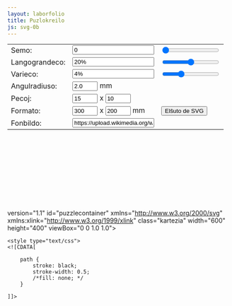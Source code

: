 ```yaml
---
layout: laborfolio
title: Puzlokreilo
js: svg-0b
---
```


<!-- 

- travidebligi la fonon per masko: https://developer.mozilla.org/en-US/docs/Web/SVG/Element/mask 
- montri fonon kiel bildo/ornamo: https://developer.mozilla.org/en-US/docs/Web/SVG/Element/pattern
                                https://vanseodesign.com/web-design/svg-pattern-attributes/
-->

<script type="text/javascript">
    // adaptita el https://gist.github.com/Draradech/35d36347312ca6d0887aa7d55f366e30

    function save(filename, data)
    {
        var blob = new Blob([data], {type: "text/csv"});
        if (window.navigator.msSaveOrOpenBlob)
        {
            window.navigator.msSaveBlob(blob, filename);
        }
        else
        {
            var elem = window.document.createElement('a');
            elem.href = window.URL.createObjectURL(blob);
            elem.download = filename;        
            document.body.appendChild(elem);
            elem.click();        
            document.body.removeChild(elem);
        }
    }

    var seed = 1;

    // pseŭdoarbitra nombro inter 0 kaj 1 uzante la sinus-funkcion
    function random() { var x = Math.sin(seed) * 10000; seed += 1; return x - Math.floor(x); }

    // arbitra nombro inter min kaj max
    function uniform(min, max) { var r = random(); return min + r * (max - min); }

    // arbitra bulea valora
    function rbool() { return random() > 0.5; }
    
    // konciza aliro de elemento per @id
    function $(id) { return document.getElementById(id); }

    // aktualigo de la kontrolelementoj
    function updateseed()     { $("_seed").value =    $("seed").value;          update(); }
    function updatetabsize()  { $("_tabsize").value = $("tabsize").value + "%"; update(); }
    function updatejitter()   { $("_jitter").value =  $("jitter").value + "%";  update(); }
    function update_seed() { 
        var val = parseFloat($("_seed").value);    
        if (!isNaN(val)) { 
            $("seed").value = val;
        }    
        updateseed(); 
    }
    function update_tabsize() { 
        var val = parseFloat($("_tabsize").value); 
        if (!isNaN(val)) { 
            $("tabsize").value = val; 
        } 
        updatetabsize(); 
    }
    function update_jitter()  { 
        var val = parseFloat($("_jitter").value);  
        if (!isNaN(val)) { 
            $("jitter").value = val; 
        }  
        updatejitter(); 
    }
    
    // generilo-parametroj / -funkcioj $

    // variabloj estas difinitaj antaŭe en generate(9 resp. parse_input()
    /*
      t = langetograndeco (tabsize)
      j = varieco (jitter)
      xn = # pecoj horizontale
      yn = # pecoj vertikale
    */
    var a, b, c, d, e, t, j, flip, xi, yi, xn, yn, vertical, offset, width, height, radius;
    var ph, pv;

    function first() { 
        e = uniform(-j, j); 
        next();
    }
    function next()  { 
        var flipold = flip; 
        flip = rbool(); 
        a = (flip == flipold ? -e: e); 
        b = uniform(-j, j); 
        c = uniform(-j, j); 
        d = uniform(-j, j); 
        e = uniform(-j, j);
    }

    // la anguloj de la pecoj formas regulan rastron (s=size, o=offset)
    function sl()  { return vertical ? height / yn : width / xn; }
    function sw()  { return vertical ? width / xn : height / yn; }
    function ol()  { return offset + sl() * (vertical ? yi : xi); }
    function ow()  { return offset + sw() * (vertical ? xi : yi); }

    function l(v)  { 
        var ret = ol() + sl() * v; 
        return Math.round(ret * 100) / 100; 
    }
    function w(v)  { 
        var ret = ow() + sw() * v * (flip ? -1.0 : 1.0); 
        return Math.round(ret * 100) / 100; 
    }

    // l,w estas la du koordinatoj
    // unu egon de peco ni desegnas per 3 bezierkurboj;
    // inter punktoj 0 kaj 3 uzante kontrolpunktojn 1 kaj 2
    // poste inter punktoj 3 kaj 6 uzante kontrolpunktojn 4 kaj 5 
    // poste inter punktoj 6 kaj 9 uzante kontrolpunktojn 7 kaj 8
    // la meza kurbo estas la langeto
    function p0l() { return l(0.0); }
    function p0w() { return w(0.0); }
    function p1l() { return l(0.2); }
    function p1w() { return w(a); }
    function p2l() { return l(0.5 + b + d); }
    function p2w() { return w(-t + c); }
    function p3l() { return l(0.5 - t + b); }
    function p3w() { return w(t + c); }
    function p4l() { return l(0.5 - 2.0 * t + b - d); }
    function p4w() { return w(3.0 * t + c); }
    function p5l() { return l(0.5 + 2.0 * t + b - d); }
    function p5w() { return w(3.0 * t + c); }
    function p6l() { return l(0.5 + t + b); }
    function p6w() { return w(t + c); }
    function p7l() { return l(0.5 + b + d); }
    function p7w() { return w(-t + c); }
    function p8l() { return l(0.8); }
    function p8w() { return w(e); }
    function p9l() { return l(1.0); }
    function p9w() { return w(0.0); }
    
    function parse_input()
    {
        seed = parseInt($("seed").value);
        t = parseFloat($("tabsize").value) / 200.0;
        j = parseFloat($("jitter").value) / 100.0;
        xn = parseInt($("xn").value);
        yn = parseInt($("yn").value);
    }
    
    // preparu la horizontalajn kurbojn
    function gen_dh()
    {
        vertical = 0;
        ph = [];

        function add(x,y,s) {
            if (!ph[x]) ph[x] = [];
            ph[x][y] = s;
        } 
        
        for (yi = 1; yi < yn; ++yi) {
            xi = 0;
            first();

            // komenca punkto ĉe (p0l,pow)
            let P0 = [p0l(),p0w()];
            for (; xi < xn; ++xi)
            {
                // ni ĉiam kalkulas 4 punktojn por bezier-kurbo:
                // komenca, kontrol1, kontrol2, fina punktoj
                // tri tiaj kurboj priskribas la falnkon de puzlero
                // la dua (meza) estas la langeto 
                // la fina punkto samtempe estas la komencpunkto de la
                // sekva, do ni bezonas sume nur 10 punktojn
                const Pj = [
                   P0, 
                   [p1l(),p1w()], [p2l(),p2w()], [p3l(),p3w()],
                   [p4l(),p4w()], [p5l(),p5w()], [p6l(),p6w()],
                   [p7l(),p7w()], [p8l(),p8w()], [p9l(),p9w()]
                ];
                add(xi,yi,Pj);
                P0 = Pj[9];
                next();
            }
        }
    }
        
    // preparu la vertikalajn kurbojn
    function gen_dv()
    {
        vertical = 1;

        pv = [];
        function add(x,y,s) {
            if (!pv[x]) pv[x] = [];
            pv[x][y] = s;
        } 
        
        for (xi = 1; xi < xn; ++xi)
            {
            yi = 0;
            first();

            // komenca punkto ĉe (p0w,pol)
            let P0 = [p0w(),p0l()];

            for (; yi < yn; ++yi)
            {
                // ni ĉiam kalkulas 4 punktojn por bezier-kurbo:
                // komenca, kontrol1, kontrol2, fina punktoj
                // tri tiaj kurboj priskribas la falnkon de puzlero
                // la dua (meza) estas la langeto 
                // la fina punkto samtempe estas la komencpunkto de la
                // sekva, do ni bezonas sume nur 10 punktojn
                const Pj = [
                    P0, 
                    [p1w(),p1l()],[p2w(),p2l()],[p3w(),p3l()],
                    [p4w(),p4l()],[p5w(),p5l()],[p6w(),p6l()],
                    [p7w(),p7l()],[p8w(),p8l()],[p9w(),p9l()]
                ];
                add(xi,yi,Pj);
                P0 = Pj[9];
                next();
            }
        }
    }
        
    // pentru la kadron - anst. per puzlero()
    function gen_db()
    {
        var str = "";
        
        str += "M " + (offset + radius) + " " + (offset) + " ";
        str += "L " + (offset + width - radius) + " " + (offset) + " ";
        str += "A " + (radius) + " " + (radius) + " 0 0 1 " + (offset + width) + " " + (offset + radius) + " ";
        str += "L " + (offset + width) + " " + (offset + height - radius) + " ";
        str += "A " + (radius) + " " + (radius) + " 0 0 1 " + (offset + width - radius) + " " + (offset + height) + " ";
        str += "L " + (offset + radius) + " " + (offset + height) + " ";
        str += "A " + (radius) + " " + (radius) + " 0 0 1 " + (offset) + " " + (offset + height - radius) + " ";
        str += "L " + (offset) + " " + (offset + radius) + " ";
        str += "A " + (radius) + " " + (radius) + " 0 0 1 " + (offset + radius) + " " + (offset) + " ";
        return str;
    }

    function puzlero(xi,yi) {
        function pt(p) {
            return p[0] + " " + p[1];
        }
        function bezier(p9) { // "M" + pt(p9[0]) + " "
            return (
                 "C" + pt(p9[1]) + " " + pt(p9[2]) + " " + pt(p9[3]) + " "
                + "C" + pt(p9[4]) + " " + pt(p9[5]) + " " + pt(p9[6]) + " "
                + "C" + pt(p9[7]) + " " + pt(p9[8]) + " " + pt(p9[9]));
        }
        function ibezier(p9) { // "M" + pt(p9[0]) + " "
            return (
                 "C" + pt(p9[8]) + " " + pt(p9[7]) + " " + pt(p9[6]) + " "
                + "C" + pt(p9[5]) + " " + pt(p9[4]) + " " + pt(p9[3]) + " "
                + "C" + pt(p9[2]) + " " + pt(p9[1]) + " " + pt(p9[0]));
        }
        function arko(sx,sy) {
            return ("a " + (radius) + " " + (radius) + " 0 0 1 " + (sx*radius) + " " + (sy*radius));
        }


        let pd = "";
        // supra eĝo
        if (yi==0) {
            const x1 = xi==0? offset : pv[xi][0][0][0]; // x-koordinato sur supra linio
            const x2 = xi==xn-1? offset+width-radius : pv[xi+1][0][0][0]; 
            // supra maldekstra angulo?
            if (xi == 0) {
                pd += "M" + pt([x1,offset+radius]) + " "
                   + arko(1,-1) + " "
                   + "L" + pt([x2,offset]) + " ";
            // supra dekstra angulo
            } else if (xi == xn-1) {
                pd += "M" + pt([x1,offset]) + " "
                   + "L" + pt([x2,offset]) + " "
                   + arko(1,1)  + " ";
            } else {
                pd += "M" + pt([x1,offset]) + " "
                   + "L" + pt([x2,offset]) + " ";
            }
        } else {
            pd += "M" + pt(ph[xi][yi][0]) + " ";
            pd += bezier(ph[xi][yi]) + " ";
        }

        // dekstra eĝo
        if (xi==xn-1) {
            const y = yi==yn-1? offset+height-radius : ph[xi][yi+1][9][1];
            pd += "L" + pt([offset+width,y]) + " ";
        } else {
            pd += bezier(pv[xi+1][yi]) + " "
        }

        // malsupra eĝo
        if (yi == yn-1) {
            const x = xi==0? offset : pv[xi][yi][0][0]; // x-koordinato sur malsupra linio

            // dekstra malsupra angulo
            if (xi == xn-1) {
                pd += arko(-1,1) + " "
                   + "L" + pt([x,offset+height]) + " ";
            } else if (xi == 0) {
                pd += "L" + pt([x+radius,offset+height]) + " "
                   + arko(-1,-1) + " ";
            } else {
                pd += "L" + pt([x,offset+height]) + " ";
            }
        } else {
            pd += ibezier(ph[xi][yi+1]) + " ";
        }

        // maldekstra eĝo
        if (xi == 0) {
            const y = yi==0? offset+radius : ph[0][yi][0][1];
            pd += "L" + pt([offset,y]) + " ";
        } else  {
            pd += ibezier(pv[xi][yi])
        }

        // fermu
        pd+="Z";

        const pado = SVG.pado(pd);
        SVG.atributoj(pado,{ id:"p-"+xi+"-"+yi, fill: "url(#bildo)" });
        return pado;
    }
    
    function update()
    {
        width = parseInt($("width").value);
        height = parseInt($("height").value);
        radius = parseFloat($("radius").value);
        var ratio = 1.0 * width / height;
        if (ratio > 1.5)
        {
            radius = radius * 900 / width;
            width = 900;
            height = width / ratio;
        } else {
            radius = radius * 600 / height;
            height = 600;
            width = height * ratio;
        }
        offset = 5.5;

        const svg = SVG.elemento("#puzzlecontainer");
        SVG.atributoj(svg,{
            width: width + 2*offset,
            height: height + 2*offset});
        
        const defs = SVG.defs();
        const pattern = SVG.pattern("bildo",0,0,width+2*offset,height+2*offset);
        SVG.atributoj(pattern,{patternUnits: "userSpaceOnUse"});
        const img = SVG.image($("bgimg").value,offset,offset,width,height);
        SVG.atributoj(img,{preserveAspectRatio: "none"});

        pattern.append(img);
        defs.append(pattern);
        SVG.forigu(svg,"defs"); // forigu malnovan antaŭ (re)aldoni
        svg.prepend(defs);

        parse_input();
        gen_dh();
        gen_dv();      
        
        /*
        $("puzzlepath_h").setAttribute("d", gen_dh());
        $("puzzlepath_v").setAttribute("d", gen_dv());
        $("puzzlepath_b").setAttribute("d", gen_db());
        */

        SVG.malplenigu("puzleroj");
        for (xi=0; xi<xn; xi++) {
            for (yi=0; yi<yn; yi++) {
                const p = puzlero(xi,yi);
                if (xi==0 && yi==0) SVG.atributoj(p,{ transform: "rotate(-2) translate(-3,2)" });
                SVG.aldonu("puzleroj",p)
            }
        }
    }
    
    function generate()
    {
        width = parseInt($("width").value);
        height = parseInt($("height").value);
        radius = parseFloat($("radius").value);
        offset = 0.0;
        parse_input();
        
        var data = "<svg xmlns=\"http://www.w3.org/2000/svg\" version=\"1.0\" ";
        data += "width=\"" + width + "mm\" height=\"" + height + "mm\" viewBox=\"0 0 " + width + " " + height + "\">";

        data += "<style type=\"text/css\"><![CDATA["
             +  "path { stroke: black; stroke-width: 0.5; fill: none; }"
             +  "]]></style>";

        data += "<g id=\"puzleroj\">"
 

        /*
        data += "<path fill=\"none\" stroke=\"DarkBlue\" stroke-width=\"0.1\" d=\"";
        data += gen_dh();
        data += "\"></path>";
        data += "<path fill=\"none\" stroke=\"DarkRed\" stroke-width=\"0.1\" d=\"";
        data += gen_dv();
        data += "\"></path>";
        data += "<path fill=\"none\" stroke=\"Black\" stroke-width=\"0.1\" d=\"";
        data += gen_db();
        data += "\"></path>";
        */

        gen_dh();
        gen_dv();

        for (xi=0; xi<xn; xi++) {
            for (yi=0; yi<yn; yi++) {
                const p = puzlero(xi,yi);
                data += p.outerHTML;
            }
        }

        data += " </g></svg>";
        
        save("puzlo_"+xn+"x"+yn+".svg", data);
    }

    // helpfunkcioj
    function metu(kampo,valoro) {
        document.getElementById(kampo).textContent = valoro;
    }

    function valoro(kampo) {
        return parseInt(document.getElementById(kampo).value,10);
    }

    // preparu semon
    $('seed').value = Math.random() * 10000; 
    updateseed();

</script>

   <table>
      <tr>
         <td>Semo:</td>
         <td><input id="_seed" type="text" value="0" onchange="update_seed()"/></td>
         <td><input id="seed" type="range" value="0" min="0" max="9999" step="1" onchange="updateseed()"/></td>
      </tr>
      <tr>
         <td>Langograndeco:</td>
         <td><input id="_tabsize" type="text" value="20%" onchange="update_tabsize()"/></td>
         <td><input id="tabsize" type="range" value="20" min="10" max="30" step="0.1" onchange="updatetabsize()"/></td>
      </tr>
      <tr>
         <td>Varieco:</td>
         <td><input id="_jitter" type="text" value="4%" onchange="update_jitter()"/></td>
         <td><input id="jitter" type="range" value="4" min="0" max="13" step="0.1" onchange="updatejitter()"/></td>
      </tr>
      <tr>
         <td>Angulradiuso:</td>
         <td><input id="radius" type="text" value="2.0" size="4" onchange="update()"/> mm</td>
         <td></td>
      </tr>
      <tr>
         <td>Pecoj:</td>
         <td><input id="xn" type="text" value="15" size="4" onchange="update()"/> x <input id="yn" type="text" value="10"  size="4" onchange="update()"/></td>
         <td></td>
      </tr>
      <tr>
         <td>Formato:</td>
         <td><input id="width" type="text" value="300" size="4" onchange="update()"/> x <input id="height" type="text" value="200"  size="4" onchange="update()"/> mm</td>
         <td><button onclick="generate()">Elŝuto de SVG</button></td>
      </tr>
      <tr>
        <td>Fonbildo:</td>
        <td><input id="bgimg" type="text" value="https://upload.wikimedia.org/wikipedia/commons/thumb/2/27/Nitrogen_Cycle-eo.svg/1024px-Nitrogen_Cycle-eo.svg.png"/></td>
      </tr>
   </table>

   <svg id="puzzlecontainer">

 version="1.1" 
    id="puzzlecontainer"
    xmlns="http://www.w3.org/2000/svg" 
    xmlns:xlink="http://www.w3.org/1999/xlink" 
    class="kartezia"
    width="600" height="400" 
    viewBox="0 0 1.0 1.0">        
     
    <style type="text/css">
    <![CDATA[

        path {
            stroke: black;
            stroke-width: 0.5;
            /*fill: none; */
        }

    ]]>
  </style> 
  <!--
  <defs>
    <pattern id="bildo" x="0" y="0" width="911" height="611" patternUnits="userSpaceOnUse" >
        <image x="5.5" y="5.5" width="900" height="600" xlink:href="https://upload.wikimedia.org/wikipedia/commons/thumb/2/27/Nitrogen_Cycle-eo.svg/1024px-Nitrogen_Cycle-eo.svg.png" preserveAspectRatio="none"/>
    </pattern>
  </defs>
  -->

  <!-- rect x="0" y="0" width="911.0" height="611.0" fill="url(#bildo)"/ -->

  <!--image x="5.5" y="5.5" width="900" height="600" xlink:href="https://commons.wikimedia.org/wiki/File:Cicle_del_nitrogen_de.svg" preserveAspectRatio="none"/-->

  <!--image x="5.5" y="5.5" width="900" height="600" xlink:href="https://upload.wikimedia.org/wikipedia/commons/thumb/2/26/Cicle_del_nitrogen_de.svg/1024px-Cicle_del_nitrogen_de.svg.png" preserveAspectRatio="none"/-->
  <g id="puzleroj">
  </g>
   </svg>
